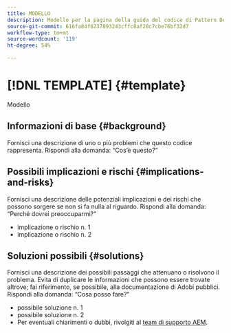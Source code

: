 ```yaml
---
title: MODELLO
description: Modello per la pagina della guida del codice di Pattern Detector
source-git-commit: 616fa84f6237893243cffc8af28c7cbe76bf32d7
workflow-type: tm+mt
source-wordcount: '119'
ht-degree: 54%

---
```



# [!DNL TEMPLATE] {#template}

Modello

## Informazioni di base {#background}

Fornisci una descrizione di uno o più problemi che questo codice rappresenta.
Rispondi alla domanda: “Cos’è questo?”

## Possibili implicazioni e rischi {#implications-and-risks}

Fornisci una descrizione delle potenziali implicazioni e dei rischi che possono sorgere se non si fa nulla al riguardo.
Rispondi alla domanda: “Perché dovrei preoccuparmi?”

* implicazione o rischio n. 1
* implicazione o rischio n. 2

## Soluzioni possibili {#solutions}

Fornisci una descrizione dei possibili passaggi che attenuano o risolvono il problema. Evita di duplicare le informazioni che possono essere trovate altrove; fai riferimento, se possibile, alla documentazione di Adobi pubblici.
Rispondi alla domanda: “Cosa posso fare?”

* possibile soluzione n. 1
* possibile soluzione n. 2
* Per eventuali chiarimenti o dubbi, rivolgiti al [team di supporto AEM](https://helpx.adobe.com/it/enterprise/using/support-for-experience-cloud.html).
